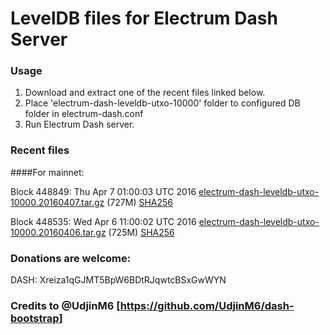 # LevelDB files for Electrum Dash Server

### Usage

1. Download and extract one of the recent files linked below.
2. Place 'electrum-dash-leveldb-utxo-10000' folder to configured DB folder in electrum-dash.conf
3. Run Electrum Dash server.

### Recent files

####For mainnet:

Block 448849: Thu Apr  7 01:00:03 UTC 2016 [electrum-dash-leveldb-utxo-10000.20160407.tar.gz](https://transfer.sh/14wHs5/electrum-dash-leveldb-utxo-10000.20160407.tar.gz) (727M) [SHA256](https://transfer.sh/TABEv/electrum-dash-leveldb-utxo-10000.20160407.tar.gz.sha256)

Block 448535: Wed Apr  6 11:00:02 UTC 2016 [electrum-dash-leveldb-utxo-10000.20160406.tar.gz](https://transfer.sh/jYqJh/electrum-dash-leveldb-utxo-10000.20160406.tar.gz) (725M) [SHA256](https://transfer.sh/ujmuE/electrum-dash-leveldb-utxo-10000.20160406.tar.gz.sha256)

### Donations are welcome:

DASH: Xreiza1qGJMT5BpW6BDtRJqwtcBSxGwWYN

### Credits to @UdjinM6 [https://github.com/UdjinM6/dash-bootstrap]
